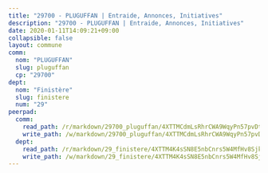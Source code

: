 ```yaml
---
title: "29700 - PLUGUFFAN | Entraide, Annonces, Initiatives"
description: "29700 - PLUGUFFAN | Entraide, Annonces, Initiatives"
date: 2020-01-11T14:09:21+09:00
collapsible: false
layout: commune
comm:
  nom: "PLUGUFFAN"
  slug: pluguffan
  cp: "29700"
dept:
  nom: "Finistère"
  slug: finistere
  num: "29"
peerpad:
  comm:
    read_path: /r/markdown/29700_pluguffan/4XTTMCdmLsRhrCWA9WqyPn57pvDt78TXNrXzn4jGfjYe8J2We
    write_path: /w/markdown/29700_pluguffan/4XTTMCdmLsRhrCWA9WqyPn57pvDt78TXNrXzn4jGfjYe8J2We-K3TgTuw5i8WHDGqPJWPyu3RjKGKBktQyoz4x65hskGuPqXJETDpw3B2cgA2NPgZW3yc812d2Xgq6HiZGVs5pq2CawM6Wfz7K3BE7g2UDPENZT2dLdaNtHiq8rMLfw3XB7cQoTgdY
  dept:
    read_path: /r/markdown/29_finistere/4XTTM4K4sSN8E5nbCnrs5W4MfHv8SjkZXZkMiZwJKZCUFreuC
    write_path: /w/markdown/29_finistere/4XTTM4K4sSN8E5nbCnrs5W4MfHv8SjkZXZkMiZwJKZCUFreuC-K3TgUmttHvLKDBu5vxQ3oPzTia91UxXiaB3vEFjsHJiDiJD9aQfr6ibvcPa75Eo3oX7ob78s9tVxCKrtPM9bLAmDziVCSFjEgZbp3rqL8Ji8Q5aZhxfTcqkGX75WxHS6TQxtiQQ6
---
```


